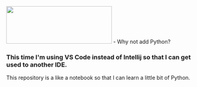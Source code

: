 <img src="https://www.python.org/static/img/python-logo.png" width="280" height="100"/>
- Why not add Python?

### This time I'm using VS Code instead of Intellij so that I can get used to another IDE.

This repository is a like a notebook so that I can learn a little bit of Python.
